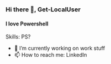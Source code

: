 ### Hi there 👋, Get-LocalUser
#### I love Powershell

Skills: PS?

- 🔭 I’m currently working on work stuff 
- 📫 How to reach me: LinkedIn 
